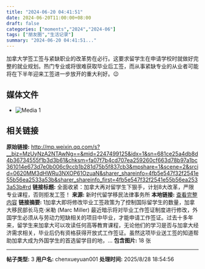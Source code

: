 ```yaml
---
title: "2024-06-20 04:41:51"
date: 2024-06-20T11:00:00+08:00
draft: false
categories: ["moments","2024","2024-06"]
tags: ["朋友圈","生活记录"]
summary: "2024-06-20 04:41:51..."
---
```


加拿大学签工签与紧缺职业的改革势在必行。这要求留学生在申请学校时就做好完整的就业规划。热门专业或将很难获取毕业后工签，而从事紧缺专业的从业者可能将在下半年迎来工签进一步放开的重大利好。😉

## 媒体文件

- ![Media 1](/Moments/photos/2024-06-20/202406200441510.jpg)

## 相关链接

**原始链接:** http://mp.weixin.qq.com/s?__biz=MzUyNzA2NTAwNg==&mid=2247499125&idx=1&sn=681ce25a4db8d4b36734555f1b3d3b61&chksm=fa07f7b4cd707ea259260cf663d78b97a1bc361014e673d7e0b006c9ccb1b281d75b5f837cb3&mpshare=1&scene=2&srcid=0620MM3dHWRu3NXOP61OzuaN&sharer_shareinfo=4fb5e547f32f2541e55b56ea2533a53b&sharer_shareinfo_first=4fb5e547f32f2541e55b56ea2533a53b#rd
**链接标题:** 全面收紧：加拿大再对留学生下狠手，计划8大改革，严限专业课程，否则拒发工签！
**来源:** 新时代留学移民法律事务所
**本地链接:** [查看完整内容](/link_content/2024/06/2024-06-20-1/link_content/)
**链接摘要:** 1加拿大即将修改毕业工签政策为了控制国际留学生的数量，加拿大移民部长马克·米勒 (Marc Miller) 最近暗示将对毕业工作签证制度进行修改，外国学生必须从与劳动力短缺相关的项目中毕业，才能申请工作签证。过去十多年来，留学生来加拿大可以攻读任何高等教育课程，无论他们的学习是否与加拿大经济需求相关，毕业后仍有资格获得开放式工作签证。虽然这项毕业送工签的知道帮助加拿大成为外国学生的首选留学目的地，...
**包含图片:** 18 张

---

**帖子类型:** 3
**用户名:** chenxueyuan001
**处理时间:** 2025/8/28 18:54:56